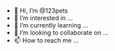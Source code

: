 - 👋 Hi, I’m @123pets
- 👀 I’m interested in ...
- 🌱 I’m currently learning ...
- 💞️ I’m looking to collaborate on ...
- 📫 How to reach me ...

<!---
123pets/123pets is a ✨ special ✨ repository because its `README.md` (this file) appears on your GitHub profile.
You can click the Preview link to take a look at your changes.
--->
